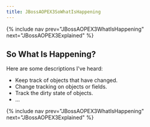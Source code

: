 ```yaml
---
title: JBossAOPEX3SoWhatIsHappening
---
```

{% include nav prev="JBossAOPEX3WhatIsHappening" next="JBossAOPEX3Explained" %}

## So What Is Happening?
Here are some descriptions I've heard:
* Keep track of objects that have changed.
* Change tracking on objects or fields.
* Track the dirty state of objects.
* ...

{% include nav prev="JBossAOPEX3WhatIsHappening" next="JBossAOPEX3Explained" %}
